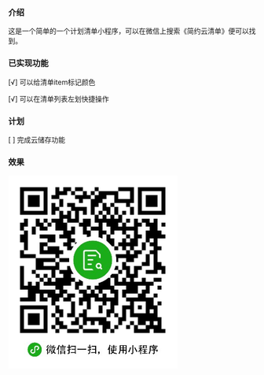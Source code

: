 ### 介绍
这是一个简单的一个计划清单小程序，可以在微信上搜索《简约云清单》便可以找到。
### 已实现功能
[√] 可以给清单item标记颜色

[√] 可以在清单列表左划快捷操作

### 计划
[ ] 完成云储存功能
### 效果
![预览小程序二维码](doc/img/qr.jpg)